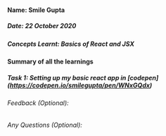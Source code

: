 #### Name: Smile Gupta
##### Date: 22 October 2020
##### Concepts Learnt: Basics of React and JSX

#### Summary of all the learnings

##### Task 1: Setting up my basic react app in [codepen] (https://codepen.io/smilegupta/pen/WNxGQdx)


###### Feedback (Optional):


###### Any Questions (Optional):
